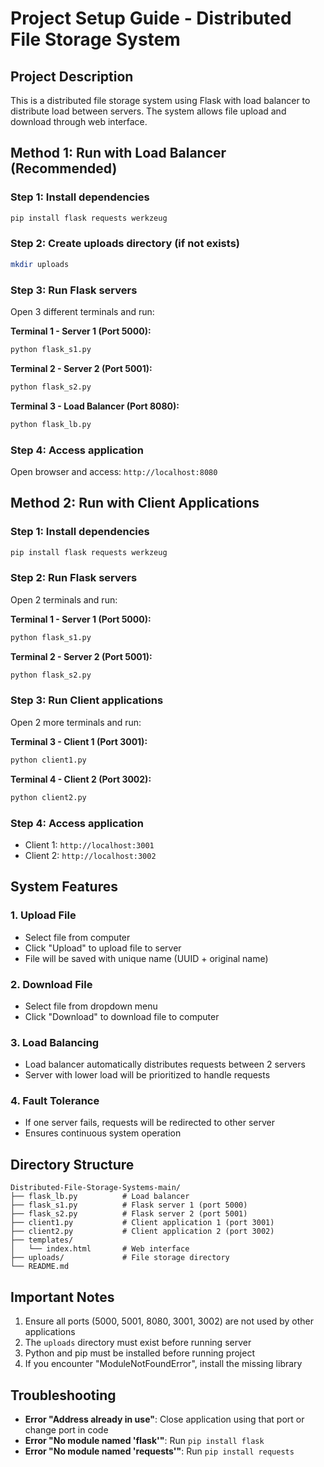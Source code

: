 # Project Setup Guide - Distributed File Storage System

## Project Description
This is a distributed file storage system using Flask with load balancer to distribute load between servers. The system allows file upload and download through web interface.

## Method 1: Run with Load Balancer (Recommended)

### Step 1: Install dependencies
```bash
pip install flask requests werkzeug
```

### Step 2: Create uploads directory (if not exists)
```bash
mkdir uploads
```

### Step 3: Run Flask servers
Open 3 different terminals and run:

**Terminal 1 - Server 1 (Port 5000):**
```bash
python flask_s1.py
```

**Terminal 2 - Server 2 (Port 5001):**
```bash
python flask_s2.py
```

**Terminal 3 - Load Balancer (Port 8080):**
```bash
python flask_lb.py
```

### Step 4: Access application
Open browser and access: `http://localhost:8080`

## Method 2: Run with Client Applications

### Step 1: Install dependencies
```bash
pip install flask requests werkzeug
```

### Step 2: Run Flask servers
Open 2 terminals and run:

**Terminal 1 - Server 1 (Port 5000):**
```bash
python flask_s1.py
```

**Terminal 2 - Server 2 (Port 5001):**
```bash
python flask_s2.py
```

### Step 3: Run Client applications
Open 2 more terminals and run:

**Terminal 3 - Client 1 (Port 3001):**
```bash
python client1.py
```

**Terminal 4 - Client 2 (Port 3002):**
```bash
python client2.py
```

### Step 4: Access application
- Client 1: `http://localhost:3001`
- Client 2: `http://localhost:3002`

## System Features

### 1. Upload File
- Select file from computer
- Click "Upload" to upload file to server
- File will be saved with unique name (UUID + original name)

### 2. Download File
- Select file from dropdown menu
- Click "Download" to download file to computer

### 3. Load Balancing
- Load balancer automatically distributes requests between 2 servers
- Server with lower load will be prioritized to handle requests

### 4. Fault Tolerance
- If one server fails, requests will be redirected to other server
- Ensures continuous system operation

## Directory Structure
```
Distributed-File-Storage-Systems-main/
├── flask_lb.py          # Load balancer
├── flask_s1.py          # Flask server 1 (port 5000)
├── flask_s2.py          # Flask server 2 (port 5001)
├── client1.py           # Client application 1 (port 3001)
├── client2.py           # Client application 2 (port 3002)
├── templates/
│   └── index.html       # Web interface
├── uploads/             # File storage directory
└── README.md
```

## Important Notes
1. Ensure all ports (5000, 5001, 8080, 3001, 3002) are not used by other applications
2. The `uploads` directory must exist before running server
3. Python and pip must be installed before running project
4. If you encounter "ModuleNotFoundError", install the missing library

## Troubleshooting
- **Error "Address already in use"**: Close application using that port or change port in code
- **Error "No module named 'flask'"**: Run `pip install flask`
- **Error "No module named 'requests'"**: Run `pip install requests` 